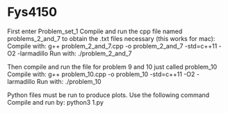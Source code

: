# Fys4150


First enter Problem_set_1
Compile and run the cpp file named problems_2_and_7 to obtain the .txt files necessary (this works for mac):
Compile with: g++ problem_2_and_7.cpp -o problem_2_and_7 -std=c++11 -O2 -larmadillo
Run with: ./problem_2_and_7

Then compile and run the file for problem 9 and 10 just called problem_10 
Compile with: g++ problem_10.cpp -o problem_10 -std=c++11 -O2 -larmadillo
Run with: ./problem_10

Python files must be run to produce plots. Use the following command
Compile and run by: python3 1.py
